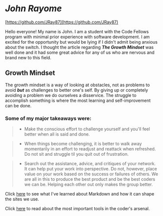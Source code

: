 # ***John Rayome*** 
[https://github.com/JRay87](https://github.com/JRay87)

Hello everyone! My name is John. I am a student with the Code Fellows program with minimal prior experience with software development. I am excited for the opportunity but would be lying if I didn't admit being anxious about the switch. I thought the article regarding ***The Growth Mindset*** was well done and it had some great advice for any of us who are nervous and brand new to this field.

## **Growth Mindset**
  
The growth mindset is a way of looking at obstacles, not as problems to avoid ***but*** as challenges to better one's self. By giving up or completely avoiding a problem we do ourselves a disservice. The struggle to accomplish something is where the most learning and self-improvement can be done.

### **Some of my major takeaways were**:

> - Make the conscious effort to challenge yourself and you'll feel better when all is said and done.

> - When things become challenging, it is better to walk away momentarily in an effort to readjust and reattack when refreshed. Do not sit and struggle til you quit out of frustration.

> - Search out the assistance, advice, and critiques of your network. It can help put your work into perspective. Do not, however, place value on your work based on the success or failures of others. We are all in this to produce the best product and be the best coders we can be. Helping each other out only makes the group better.

Click [here](Mrkdwnnotes.md) to see what I've learned about Markdown and how it can shape the sites we use.

Click [here](CodersComp.md) to read about the most important tools in the coder's arsenal.
